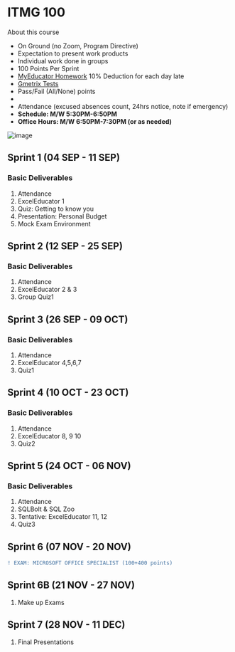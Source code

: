 # ITMG 100

About this course
- On Ground (no Zoom, Program Directive)
- Expectation to present work products
- Individual work done in groups
- 100 Points Per Sprint
- [MyEducator Homework](https://app.myeducator.com/) 10% Deduction for each day late
- [Gmetrix Tests](https://www.gmetrix.net/Login.aspx)
- Pass/Fail (All/None) points
- 
- Attendance (excused absences count, 24hrs notice, note if emergency) 
- **Schedule: M/W 5:30PM-6:50PM**
- **Office Hours: M/W 6:50PM-7:30PM (or as needed)**

![image](https://github.com/user-attachments/assets/da5d9805-4f2f-467b-86cb-4a1fdc067960)


## Sprint 1 (04 SEP - 11 SEP)

### Basic Deliverables
1. Attendance
2. ExcelEducator 1 
3. Quiz: Getting to know you
4. Presentation: Personal Budget
5. Mock Exam Environment


## Sprint 2 (12 SEP - 25 SEP)

### Basic Deliverables
1. Attendance
2. ExcelEducator 2 & 3
3. Group Quiz1

## Sprint 3 (26 SEP - 09 OCT)

### Basic Deliverables
1. Attendance
2. ExcelEducator 4,5,6,7
3. Quiz1

## Sprint 4 (10 OCT - 23 OCT)

### Basic Deliverables
1. Attendance
2. ExcelEducator 8, 9 10
3. Quiz2

## Sprint 5 (24 OCT - 06 NOV)

### Basic Deliverables
1. Attendance
2. SQLBolt & SQL Zoo
3. Tentative: ExcelEducator 11, 12
4. Quiz3

## Sprint 6 (07 NOV - 20 NOV)
```diff
! EXAM: MICROSOFT OFFICE SPECIALIST (100+400 points)
```

## Sprint 6B (21 NOV - 27 NOV)
1. Make up Exams

## Sprint 7 (28 NOV - 11 DEC)
1. Final Presentations
